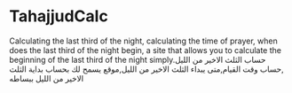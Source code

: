# TahajjudCalc
Calculating the last third of the night, calculating the time of prayer, when does the last third of the night begin, a site that allows you to calculate the beginning of the last third of the night simply.حساب الثلث الاخير من الليل ,حساب وقت القيام,متى يبداء الثلث الاخير من الليل,موقع يسمح لك بحساب بداية الثلث الاخير من الليل ببساطه
